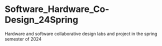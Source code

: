 # Software_Hardware_Co-Design_24Spring
Hardware and software collaborative design labs and project in the spring semester of 2024
